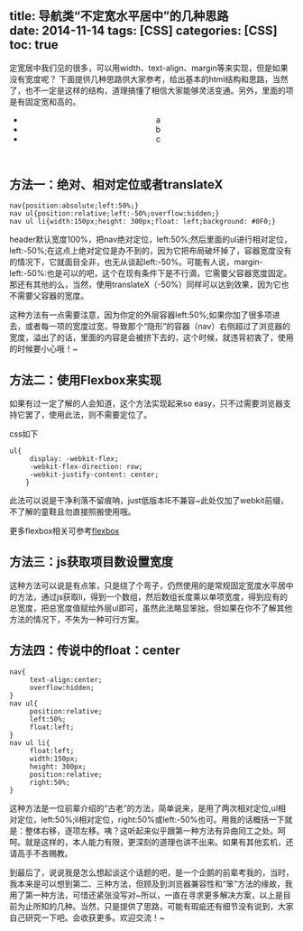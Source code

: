title: 导航类“不定宽水平居中”的几种思路        
date: 2014-11-14
tags: [CSS]
categories: [CSS]
toc: true
---

定宽居中我们见的很多，可以用width、text-align、margin等来实现，但是如果没有宽度呢？
下面提供几种思路供大家参考，给出基本的html结构和思路，当然了，也不一定是这样的结构，道理搞懂了相信大家能够灵活变通。另外，里面的项是有固定宽和高的。

  <header>
    <nav>
        <ul>
       <li>a</li>
             <li>b</li>         
       <li>c</li>         
      </ul>
    </nav>
  </header>

## 方法一：绝对、相对定位或者translateX

    nav{position:absolute;left:50%;}
    nav ul{position:relative;left:-50%;overflow:hidden;}
    nav ul li{width:150px;height: 300px;float: left;background: #0F0;}

header默认宽度100%，把nav绝对定位，left:50%;然后里面的ul进行相对定位，left:-50%;在这点上绝对定位是办不到的，因为它把布局破坏掉了，容器宽度没有的情况下，它就面目全非，也无从谈起left:-50%。可能有人说，margin-left:-50%:也是可以的吧，这个在现有条件下是不行滴，它需要父容器宽度固定。那还有其他的么，当然，使用translateX（-50%）同样可以达到效果，因为它也不需要父容器的宽度。

这种方法有一点需要注意，因为你定的外层容器left:50%;如果你加了很多项进去，或者每一项的宽度过宽，导致那个“隐形”的容器（nav）右侧超过了浏览器的宽度，溢出了的话，里面的内容是会被挤下去的，这个时候，就违背初衷了，使用的时候要小心哦！~

## 方法二：使用Flexbox来实现

如果有过一定了解的人会知道，这个方法实现起来so easy，只不过需要浏览器支持它罢了，使用此法，则不需要定位了。

css如下

    ul{
         display: -webkit-flex;
         -webkit-flex-direction: row;
         -webkit-justify-content: center;
        }

此法可以说是干净利落不留痕呐，just低版本IE不兼容~此处仅加了webkit前缀，不了解的童鞋且勿直接照搬使用哦。

更多flexbox相关可参考[flexbox](http://www.w3cplus.com/blog/tags/157.html)

## 方法三：js获取项目数设置宽度

这种方法可以说是有点笨，只是绕了个弯子，仍然使用的是常规固定宽度水平居中的方法，通过js获取li，得到一个数组，然后数组长度乘以单项宽度，得到应有的总宽度，把总宽度值赋给外层ul即可，虽然此法略显笨拙，但如果在你不了解其他方法的情况下，不失为一种可行方案。

## 方法四：传说中的float：center

    nav{
         text-align:center;
         overflow:hidden;
    }
    nav ul{
         position:relative;
         left:50%;
         float:left;
    }
    nav ul li{
         float:left;
         width:150px;
         height: 300px;
         position:relative;
         right:50%;
    }

这种方法是一位前辈介绍的“古老”的方法，简单说来，是用了两次相对定位,ul相对定位，left:50%;li相对定位，right:50%或left:-50%也可。用我的话概括一下就是：整体右移，逐项左移。咦？这听起来似乎跟第一种方法有异曲同工之处。呵呵。就是这样的，本人能力有限，更深刻的道理也讲不出来。如果有其他玄机，还请高手不吝赐教。

到最后了，说说我是怎么想起谈这个话题的吧，是一个企鹅的前辈考我的，当时，我本来是可以想到第二、三种方法，但顾及到浏览器兼容性和“笨”方法的缘故，我用了第一种方法，可惜还紧张没写对~所以，一直在寻求更多解决方案，以上是目前为止所知的几种。当然，只是提供了思路，可能有瑕疵还有细节没有说到，大家自己研究一下吧。会收获更多。欢迎交流！~